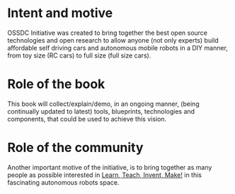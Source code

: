 # Intent and motive

OSSDC Initiative was created to bring together the best open source technologies and open research to allow anyone (not only experts) build affordable self driving cars and autonomous mobile robots in a DIY manner, from toy size (RC cars) to full size (full size cars).

# Role of the book

This book will collect/explain/demo, in an ongoing manner, (being continually updated to latest) tools, blueprints, technologies and components, that could be used to achieve this vision.

# Role of the community

Another important motive of the initiative, is to bring together as many people as possible interested in [Learn, Teach, Invent, Make!](https://twitter.com/hashtag/LearnTeachInventMake) in this fascinating autonomous robots space.